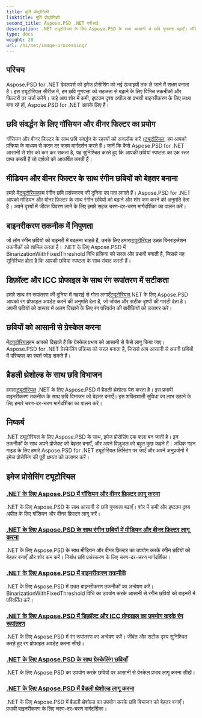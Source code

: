 ```yaml
---
title: मूर्ति प्रोद्योगिकी
linktitle: मूर्ति प्रोद्योगिकी
second_title: Aspose.PSD .NET एपीआई
description: .NET ट्यूटोरियल के लिए Aspose.PSD के साथ आसानी से छवि गुणवत्ता बढ़ाएँ। गॉसियन और वीनर फ़िल्टर, रंग रूपांतरण, बाइनरीकरण और बहुत कुछ जैसी तकनीकें सीखें।
type: docs
weight: 20
url: /hi/net/image-processing/
---
```


## परिचय

Aspose.PSD for .NET डेवलपर्स को इमेज प्रोसेसिंग को नई ऊंचाइयों तक ले जाने में सक्षम बनाता है। इस ट्यूटोरियल सीरीज़ में, हम छवि गुणवत्ता को सहजता से बढ़ाने के लिए विभिन्न तकनीकों और फ़िल्टरों पर चर्चा करेंगे। चाहे आप शोर में कमी, इष्टतम दृश्य अपील या प्रभावी बाइनरीकरण के लिए लक्ष्य बना रहे हों, Aspose.PSD for .NET आपके लिए है।

## छवि संवर्द्धन के लिए गॉसियन और वीनर फिल्टर का प्रयोग
 गॉसियन और वीनर फिल्टर के साथ छवि संवर्द्धन के रहस्यों को अनलॉक करें।[ट्यूटोरियल](./apply-gaussian-wiener-filters/), हम आपको प्रक्रिया के माध्यम से कदम दर कदम मार्गदर्शन करते हैं। जानें कि कैसे Aspose.PSD for .NET आसानी से शोर को कम कर सकता है, यह सुनिश्चित करते हुए कि आपकी छवियां स्पष्टता का एक स्तर प्राप्त करती हैं जो दर्शकों को आकर्षित करती हैं।

## मीडियन और वीनर फिल्टर के साथ रंगीन छवियों को बेहतर बनाना
 हमारे में[ट्यूटोरियल](./apply-median-wiener-filters-color-images/)हम रंगीन छवि प्रसंस्करण की दुनिया का पता लगाते हैं। Aspose.PSD for .NET आपको मीडियन और वीनर फ़िल्टर के साथ रंगीन छवियों को बढ़ाने और शोर कम करने की अनुमति देता है। अपने दृश्यों में जीवंत विवरण लाने के लिए हमारे सहज चरण-दर-चरण मार्गदर्शिका का पालन करें।

## बाइनरीकरण तकनीक में निपुणता
 जो लोग रंगीन छवियों को बाइनरी में बदलना चाहते हैं, उनके लिए हमारा[ट्यूटोरियल](./binarization-techniques/) उन्नत बिनराइजेशन तकनीकों को शामिल करता है। .NET के लिए Aspose.PSD में BinarizationWithFixedThreshold विधि प्रक्रिया को सरल और प्रभावी बनाती है, जिससे यह सुनिश्चित होता है कि आपकी छवियां स्पष्टता के साथ संवाद करती हैं।

## डिफ़ॉल्ट और ICC प्रोफाइल के साथ रंग रूपांतरण में सटीकता
 हमारे साथ रंग रूपांतरण की दुनिया में गहराई से गोता लगाएँ[ट्यूटोरियल](./color-conversion-default-icc-profiles/).NET के लिए Aspose.PSD आपको रंग प्रोफाइल अपडेट करने की अनुमति देता है, जो जीवंत और सटीक दृश्यों की गारंटी देता है। अपनी छवियों को वास्तव में अलग दिखाने के लिए रंग परिवर्तन की बारीकियों को उजागर करें।

## छवियों को आसानी से ग्रेस्केल करना
 में[ट्यूटोरियल](./grayscaling-images/)हम आपको दिखाते हैं कि ग्रेस्केल प्रभाव को आसानी से कैसे लागू किया जाए। Aspose.PSD for .NET ग्रेस्केलिंग प्रक्रिया को सरल बनाता है, जिससे आप आसानी से अपनी छवियों में परिष्कार का स्पर्श जोड़ सकते हैं।

## ब्रैडली थ्रेशोल्ड के साथ छवि विभाजन
 हमारा[ट्यूटोरियल](./apply-bradley-threshold/) .NET के लिए Aspose.PSD में ब्रैडली थ्रेशोल्ड पेश करता है। इस प्रभावी बाइनरीकरण तकनीक के साथ छवि विभाजन को बेहतर बनाएँ। इस शक्तिशाली सुविधा का लाभ उठाने के लिए हमारे चरण-दर-चरण मार्गदर्शिका का पालन करें।

## निष्कर्ष
.NET ट्यूटोरियल के लिए Aspose.PSD के साथ, इमेज प्रोसेसिंग एक कला बन जाती है। इन तकनीकों के साथ अपने प्रोजेक्ट को बेहतर बनाएँ, और अपने विज़ुअल को बहुत कुछ कहने दें। अधिक गहन गाइड के लिए हमारे Aspose.PSD for .NET ट्यूटोरियल लिस्टिंग पर जाएँ और अपने अनुप्रयोगों में इमेज प्रोसेसिंग की पूरी क्षमता को उजागर करें।

## इमेज प्रोसेसिंग ट्यूटोरियल
### [.NET के लिए Aspose.PSD में गॉसियन और वीनर फ़िल्टर लागू करना](./apply-gaussian-wiener-filters/)
.NET के लिए Aspose.PSD के साथ आसानी से छवि गुणवत्ता बढ़ाएँ। शोर में कमी और इष्टतम दृश्य अपील के लिए गॉसियन और वीनर फ़िल्टर लागू करें।
### [.NET के लिए Aspose.PSD के साथ रंगीन छवियों में मीडियन और वीनर फ़िल्टर लागू करना](./apply-median-wiener-filters-color-images/)
.NET के लिए Aspose.PSD के साथ मीडियन और वीनर फ़िल्टर का उपयोग करके रंगीन छवियों को बेहतर बनाएँ और शोर कम करें। निर्बाध छवि प्रसंस्करण के लिए चरण-दर-चरण मार्गदर्शिका।
### [.NET के लिए Aspose.PSD में बाइनरीकरण तकनीकें](./binarization-techniques/)
.NET के लिए Aspose.PSD में उन्नत बाइनरीकरण तकनीकों का अन्वेषण करें। BinarizationWithFixedThreshold विधि का उपयोग करके आसानी से रंगीन छवियों को बाइनरी में परिवर्तित करें।
### [.NET के लिए Aspose.PSD में डिफ़ॉल्ट और ICC प्रोफाइल का उपयोग करके रंग रूपांतरण](./color-conversion-default-icc-profiles/)
.NET के लिए Aspose.PSD में रंग रूपांतरण का अन्वेषण करें। जीवंत और सटीक दृश्य सुनिश्चित करते हुए रंग प्रोफाइल अपडेट करना सीखें।
### [.NET के लिए Aspose.PSD के साथ ग्रेस्केलिंग छवियाँ](./grayscaling-images/)
.NET के लिए Aspose.PSD का उपयोग करके छवियों पर आसानी से ग्रेस्केल प्रभाव लागू करना सीखें।
### [.NET के लिए Aspose.PSD में ब्रैडली थ्रेशोल्ड लागू करना](./apply-bradley-threshold/)
.NET के लिए Aspose.PSD में ब्रैडली थ्रेशोल्ड का उपयोग करके छवि विभाजन को बेहतर बनाएँ। प्रभावी बाइनरीकरण के लिए चरण-दर-चरण मार्गदर्शिका।